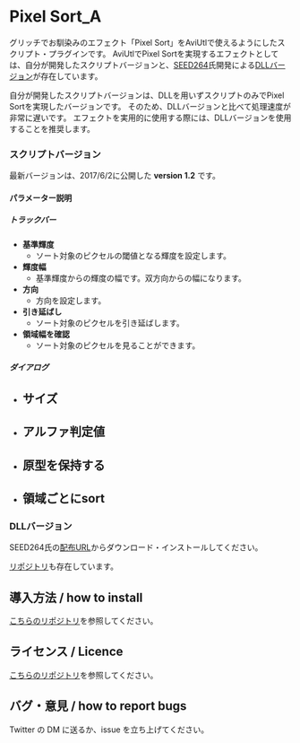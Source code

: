 # Pixel Sort_A

グリッチでお馴染みのエフェクト「Pixel Sort」をAviUtlで使えるようにしたスクリプト・プラグインです。
AviUtlでPixel Sortを実現するエフェクトとしては、自分が開発したスクリプトバージョンと、[SEED264](https://github.com/SEED264)氏開発による[DLLバージョン](https://twitter.com/SEED264/status/906415698330607616)が存在しています。

自分が開発したスクリプトバージョンは、DLLを用いずスクリプトのみでPixel Sortを実現したバージョンです。
そのため、DLLバージョンと比べて処理速度が非常に遅いです。
エフェクトを実用的に使用する際には、DLLバージョンを使用することを推奨します。

### スクリプトバージョン

最新バージョンは、2017/6/2に公開した **version 1.2** です。

#### パラメーター説明

##### トラックバー

- **基準輝度**
  - ソート対象のピクセルの閾値となる輝度を設定します。
- **輝度幅**
  - 基準輝度からの輝度の幅です。双方向からの幅になります。
- **方向**
  - 方向を設定します。
- **引き延ばし**
  - ソート対象のピクセルを引き延ばします。
- **領域幅を確認**
  - ソート対象のピクセルを見ることができます。

##### ダイアログ

- **サイズ**
  - 
- **アルファ判定値**
  - 
- **原型を保持する**
  - 
- **領域ごとにsort**
  - 

### DLLバージョン

SEED264氏の[配布URL](https://twitter.com/SEED264/status/906415698330607616)からダウンロード・インストールしてください。

[リポジトリ](https://github.com/SEED264/PixelSorter_s)も存在しています。

## 導入方法 / how to install

[こちらのリポジトリ](https://github.com/Aodaruma/Aodaruma-AviUtl-Script)を参照してください。

## ライセンス / Licence

[こちらのリポジトリ](https://github.com/Aodaruma/Aodaruma-AviUtl-Script)を参照してください。

## バグ・意見 / how to report bugs

Twitter の DM に送るか、issue を立ち上げてください。

